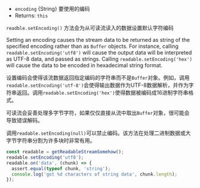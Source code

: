 <!-- YAML
added: v0.9.4
-->

* `encoding` {String} 要使用的编码
* Returns: `this`

`readble.setEncoding()` 方法会为从可读流读入的数据设置默认字符编码

Setting an encoding causes the stream data
to be returned as string of the specified encoding rather than as `Buffer`
objects. For instance, calling `readable.setEncoding('utf8')` will cause the
output data will be interpreted as UTF-8 data, and passed as strings. Calling
`readable.setEncoding('hex')` will cause the data to be encoded in hexadecimal
string format.

设置编码会使得该流数据返回指定编码的字符串而不是`Buffer`对象。例如，调用`readable.setEncoding('utf-8')`会使得输出数据作为UTF-8数据解析，并作为字符串返回。调用`readable.setEncoding('hex')`使得数据被编码成16进制字符串格式。


可读流会妥善处理多字节字符，如果仅仅直接从流中取出`Buffer`对象，很可能会导致错误解码。

调用`readable.setEncoding(null)`可以禁止编码。该方法在处理二进制数据或大字节字符串分割为许多块时非常有用。

```js
const readable = getReadableStreamSomehow();
readable.setEncoding('utf8');
readable.on('data', (chunk) => {
  assert.equal(typeof chunk, 'string');
  console.log('got %d characters of string data', chunk.length);
});
```

